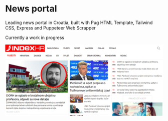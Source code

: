 # News portal
Leading news portal in Croatia, built with Pug HTML Template, Tailwind CSS, Express and Puppeteer Web Scrapper

Currently a work in progress

![index portal](https://github.com/zeelib1/news-testing/blob/master/index.hr.png?raw=true)

